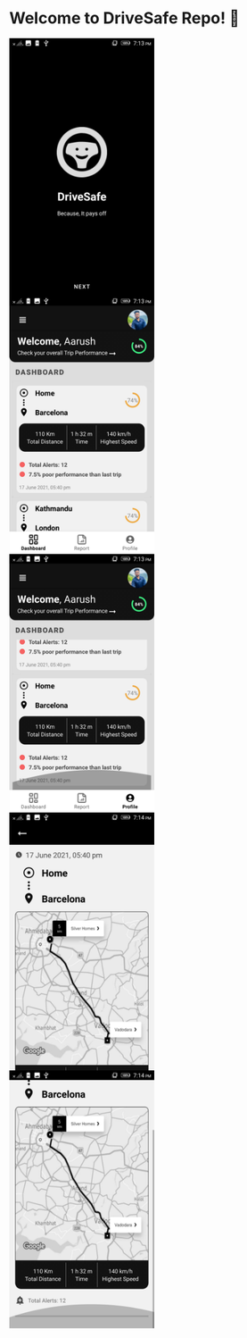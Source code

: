 # Welcome to DriveSafe Repo! 👋 

<img align="left" alt="Landing Page" width="260px" src="./img/landing_page.jpeg" /><img align="left" alt="Dashboard" width="260px" src="./img/dashboard.jpeg" /><img align="left" alt="Dashboard 2" width="260px" src="./img/dashboard2.jpeg" /><img align="left" alt="Trip Detail Page" width="260px" src="./img/trip_detail_page.jpeg" /><img align="left" alt="Trip Detail Page 2" width="260px" src="./img/trip_detail_page2.jpeg" />
